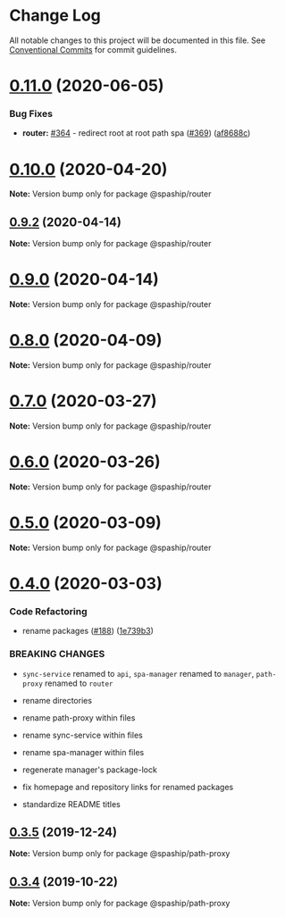 # Change Log

All notable changes to this project will be documented in this file.
See [Conventional Commits](https://conventionalcommits.org) for commit guidelines.

# [0.11.0](https://github.com/spaship/spaship/compare/v0.10.0...v0.11.0) (2020-06-05)

### Bug Fixes

- **router:** [#364](https://github.com/spaship/spaship/issues/364) - redirect root at root path spa ([#369](https://github.com/spaship/spaship/issues/369)) ([af8688c](https://github.com/spaship/spaship/commit/af8688cf3aa9fa96e315083b91690b602b08cf90))

# [0.10.0](https://github.com/spaship/spaship/compare/v0.9.2...v0.10.0) (2020-04-20)

**Note:** Version bump only for package @spaship/router

## [0.9.2](https://github.com/spaship/spaship/compare/v0.9.1...v0.9.2) (2020-04-14)

**Note:** Version bump only for package @spaship/router

# [0.9.0](https://github.com/spaship/spaship/compare/v0.8.1...v0.9.0) (2020-04-14)

**Note:** Version bump only for package @spaship/router

# [0.8.0](https://github.com/spaship/spaship/compare/v0.7.0...v0.8.0) (2020-04-09)

**Note:** Version bump only for package @spaship/router

# [0.7.0](https://github.com/spaship/spaship/compare/v0.6.0...v0.7.0) (2020-03-27)

**Note:** Version bump only for package @spaship/router

# [0.6.0](https://github.com/spaship/spaship/compare/v0.5.0...v0.6.0) (2020-03-26)

**Note:** Version bump only for package @spaship/router

# [0.5.0](https://github.com/spaship/spaship/compare/v0.4.0...v0.5.0) (2020-03-09)

**Note:** Version bump only for package @spaship/router

# [0.4.0](https://github.com/spaship/spaship/compare/v0.3.5...v0.4.0) (2020-03-03)

### Code Refactoring

- rename packages ([#188](https://github.com/spaship/spaship/issues/188)) ([1e739b3](https://github.com/spaship/spaship/commit/1e739b3c08462d95db5af140405683af797b7daa))

### BREAKING CHANGES

- `sync-service` renamed to `api`, `spa-manager` renamed to `manager`, `path-proxy` renamed to `router`

- rename directories

- rename path-proxy within files

- rename sync-service within files

- rename spa-manager within files

- regenerate manager's package-lock

- fix homepage and repository links for renamed packages

- standardize README titles

## [0.3.5](https://github.com/spaship/path-proxy/compare/v0.3.4...v0.3.5) (2019-12-24)

**Note:** Version bump only for package @spaship/path-proxy

## [0.3.4](https://github.com/spaship/path-proxy/compare/v0.3.3...v0.3.4) (2019-10-22)

**Note:** Version bump only for package @spaship/path-proxy
